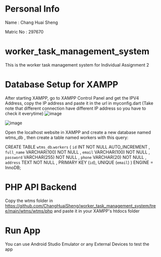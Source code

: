# Personal Info
Name : Chang Huai Sheng

Matric No : 297670

# worker_task_management_system
This is the worker task management system for Individual Assignment 2

# Database Setup for XAMPP
After starting XAMPP, go to XAMPP Control Panel and get the IPV4 Address, copy the IP address and paste it in the url in myconfig.dart (Take note that different connection have different IP address so you have to check it everytime)
![image](https://github.com/user-attachments/assets/5810c109-b4a8-4bb6-b6fd-d745ff487bb2)

![image](https://github.com/user-attachments/assets/0f5d4f11-86fb-49b3-a382-47fc66d25635)

Open the localhost website in XAMPP and create a new database named wtms_db , then create a table named workers with this query:

CREATE TABLE `wtms_db`.`workers` (
`id` INT NOT NULL AUTO_INCREMENT , 
`full_name` VARCHAR(100) NOT NULL , 
`email` VARCHAR(100) NOT NULL , 
`password` VARCHAR(255) NOT NULL , 
`phone` VARCHAR(20) NOT NULL , 
`address` TEXT NOT NULL ,
 	PRIMARY KEY (`id`), 
UNIQUE (`email`)
) ENGINE = InnoDB;

# PHP API Backend

Copy the wtms folder in 
https://github.com/ChangHuaiSheng/worker_task_management_system/tree/main/wtms/wtms/php
and paste it in your XAMPP's htdocs folder 

# Run App
You can use Android Studio Emulator or any External Devices to test the app 
